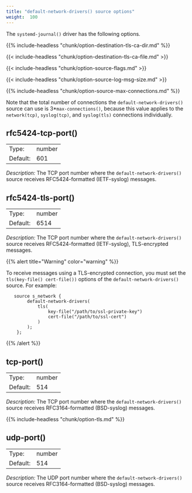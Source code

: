 ```yaml
---
title: "default-network-drivers() source options"
weight:  100
---
```

<!-- DISCLAIMER: This file is based on the syslog-ng Open Source Edition documentation https://github.com/balabit/syslog-ng-ose-guides/commit/2f4a52ee61d1ea9ad27cb4f3168b95408fddfdf2 and is used under the terms of The syslog-ng Open Source Edition Documentation License. The file has been modified by Axoflow. -->

The `systemd-journal()` driver has the following options.

{{% include-headless "chunk/option-destination-tls-ca-dir.md" %}}

{{< include-headless "chunk/option-destination-tls-ca-file.md" >}}

{{< include-headless "chunk/option-source-flags.md" >}}

{{< include-headless "chunk/option-source-log-msg-size.md" >}}


{{% include-headless "chunk/option-source-max-connections.md" %}}

Note that the total number of connections the `default-network-drivers()` source can use is 3\*`max-connections()`, because this value applies to the `network(tcp)`, `syslog(tcp)`, and `syslog(tls)` connections individually.



## rfc5424-tcp-port()

|          |        |
| -------- | ------ |
| Type:    | number |
| Default: | 601    |

*Description:* The TCP port number where the `default-network-drivers()` source receives RFC5424-formatted (IETF-syslog) messages.



## rfc5424-tls-port()

|          |        |
| -------- | ------ |
| Type:    | number |
| Default: | 6514   |

*Description:* The TCP port number where the `default-network-drivers()` source receives RFC5424-formatted (IETF-syslog), TLS-encrypted messages.

{{% alert title="Warning" color="warning" %}}

To receive messages using a TLS-encrypted connection, you must set the `tls(key-file() cert-file())` options of the `default-network-drivers()` source. For example:

```shell
   source s_network {
        default-network-drivers(
            tls(
                key-file("/path/to/ssl-private-key")
                cert-file("/path/to/ssl-cert")
            )
        );
    };
```
{{% /alert %}}

## tcp-port()

|          |        |
| -------- | ------ |
| Type:    | number |
| Default: | 514    |

*Description:* The TCP port number where the `default-network-drivers()` source receives RFC3164-formatted (BSD-syslog) messages.


{{% include-headless "chunk/option-tls.md" %}}


## udp-port()

|          |        |
| -------- | ------ |
| Type:    | number |
| Default: | 514    |

*Description:* The UDP port number where the `default-network-drivers()` source receives RFC3164-formatted (BSD-syslog) messages.

